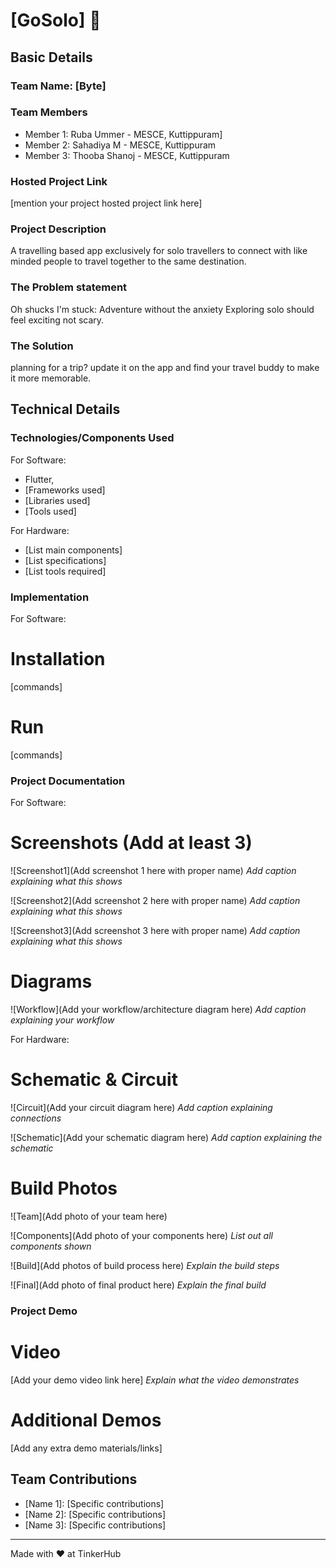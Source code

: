 # [GoSolo] 🎯


## Basic Details
### Team Name: [Byte]


### Team Members
- Member 1: Ruba Ummer - MESCE, Kuttippuram]
- Member 2: Sahadiya M - MESCE, Kuttippuram
- Member 3: Thooba Shanoj - MESCE, Kuttippuram

### Hosted Project Link
[mention your project hosted project link here]

### Project Description
A travelling based app exclusively for solo travellers to connect with like minded people to travel together to the same destination.

### The Problem statement
Oh shucks I'm stuck: Adventure without the anxiety 
Exploring solo should feel exciting not scary.

### The Solution
planning for a trip? update it on the app and find your travel buddy to make it more memorable.

## Technical Details
### Technologies/Components Used
For Software:
- Flutter,
- [Frameworks used]
- [Libraries used]
- [Tools used]

For Hardware:
- [List main components]
- [List specifications]
- [List tools required]

### Implementation
For Software:
# Installation
[commands]

# Run
[commands]

### Project Documentation
For Software:

# Screenshots (Add at least 3)
![Screenshot1](Add screenshot 1 here with proper name)
*Add caption explaining what this shows*

![Screenshot2](Add screenshot 2 here with proper name)
*Add caption explaining what this shows*

![Screenshot3](Add screenshot 3 here with proper name)
*Add caption explaining what this shows*

# Diagrams
![Workflow](Add your workflow/architecture diagram here)
*Add caption explaining your workflow*

For Hardware:

# Schematic & Circuit
![Circuit](Add your circuit diagram here)
*Add caption explaining connections*

![Schematic](Add your schematic diagram here)
*Add caption explaining the schematic*

# Build Photos
![Team](Add photo of your team here)


![Components](Add photo of your components here)
*List out all components shown*

![Build](Add photos of build process here)
*Explain the build steps*

![Final](Add photo of final product here)
*Explain the final build*

### Project Demo
# Video
[Add your demo video link here]
*Explain what the video demonstrates*

# Additional Demos
[Add any extra demo materials/links]

## Team Contributions
- [Name 1]: [Specific contributions]
- [Name 2]: [Specific contributions]
- [Name 3]: [Specific contributions]

---
Made with ❤️ at TinkerHub
